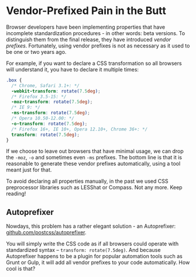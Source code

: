 Vendor-Prefixed Pain in the Butt
================================

Browser developers have been implementing properties that have incomplete
standardization procedures - in other words: beta versions. To distinguish them
from the final release, they have introduced *vendor prefixes*. Fortunately,
using vendor prefixes is not as necessary as it used to be one or two years ago.

For example, if you want to declare a CSS transformation so all browsers will
understand it, you have to declare it multiple times:

```css
.box {
  /* Chrome, Safari 3.1+: */
  -webkit-transform: rotate(7.5deg);
  /* Firefox 3.5-15: */
  -moz-transform: rotate(7.5deg);
  /* IE 9: */
  -ms-transform: rotate(7.5deg);
  /* Opera 10.50-12.00: */
  -o-transform: rotate(7.5deg);
  /* Firefox 16+, IE 10+, Opera 12.10+, Chrome 36+: */
  transform: rotate(7.5deg);
}
```

If we choose to leave out browsers that have minimal usage, we can drop the
`-moz`, `-o` and sometimes even `-ms` prefixes. The bottom line is that it is
reasonable to generate these vendor prefixes automatically, using a tool meant
just for that.

To avoid declaring all properties manually, in the past we used CSS preprocessor
libraries such as LESShat or Compass. Not any more. Keep reading!

Autoprefixer
------------

Nowdays, this problem has a rather elegant solution - an Autoprefixer:
[github.com/postcss/autoprefixer](http://github.com/postcss/autoprefixer).

You will simply write the CSS code as if all browsers could operate with
standardized syntax – `transform: rotate(7.5deg)`. And because Autoprefixer
happens to be a plugin for popular automation tools such as Grunt or Gulp, it
will add all vendor prefixes to your code automatically. How cool is that?
